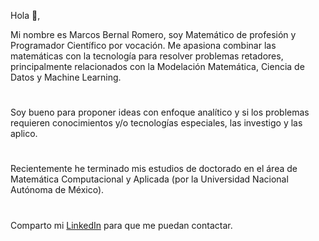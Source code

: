 Hola 👋,

Mi nombre es Marcos Bernal Romero, soy Matemático de profesión y Programador Científico por vocación.
Me apasiona combinar las matemáticas con la tecnología para resolver problemas retadores,
principalmente relacionados con la Modelación Matemática, Ciencia de Datos y Machine Learning.
#
Soy bueno para proponer ideas con enfoque analítico y si los problemas requieren 
conocimientos y/o tecnologías especiales, las investigo y las aplico.
#
Recientemente he terminado mis estudios de doctorado en el área de Matemática Computacional y Aplicada (por la Universidad Nacional Autónoma de México).
#
Comparto mi [LinkedIn]( https://www.linkedin.com/in/marcosbernalr/ ) para que me puedan contactar.
